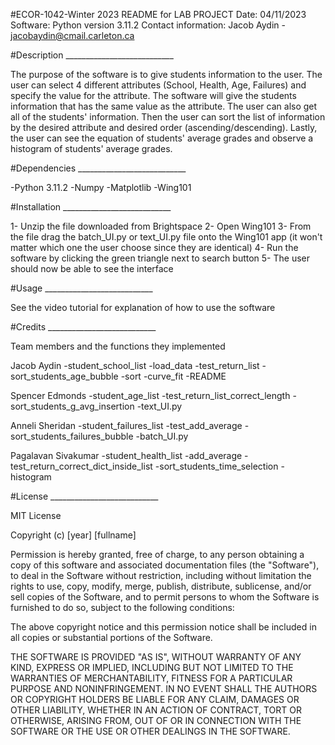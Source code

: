 #ECOR-1042-Winter 2023 README for LAB PROJECT 
Date: 04/11/2023 
Software: Python version 3.11.2 
Contact information: Jacob Aydin - jacobaydin@cmail.carleton.ca

#Description \_\_\_\_\_\_\_\_\_\_\_\_\_\_\_\_\_\_\_\_\_\_\_\_\_\_\_

The purpose of the software is to give students information to the user.
The user can select 4 different attributes (School, Health, Age,
Failures) and specify the value for the attribute. The software will
give the students information that has the same value as the attribute.
The user can also get all of the students' information. Then the user
can sort the list of information by the desired attribute and desired
order (ascending/descending). Lastly, the user can see the equation of
students' average grades and observe a histogram of students' average
grades.

#Dependencies \_\_\_\_\_\_\_\_\_\_\_\_\_\_\_\_\_\_\_\_\_\_\_\_\_\_\_

-Python 3.11.2 
-Numpy 
-Matplotlib 
-Wing101

#Installation \_\_\_\_\_\_\_\_\_\_\_\_\_\_\_\_\_\_\_\_\_\_\_\_\_\_\_

1- Unzip the file downloaded from Brightspace
2- Open Wing101
3- From the file drag the batch_UI.py or text_UI.py file onto the Wing101 
app (it won't matter which one the user choose since they are identical)
4- Run the software by clicking the green triangle next to search button
5- The user should now be able to see the interface

#Usage \_\_\_\_\_\_\_\_\_\_\_\_\_\_\_\_\_\_\_\_\_\_\_\_\_\_\_

See the video tutorial for explanation of how to use the software

#Credits \_\_\_\_\_\_\_\_\_\_\_\_\_\_\_\_\_\_\_\_\_\_\_\_\_\_\_

Team members and the functions they implemented

Jacob Aydin
-student_school_list
-load_data
-test_return_list
-sort_students_age_bubble
-sort
-curve_fit
-README

Spencer Edmonds
-student_age_list
-test_return_list_correct_length
-sort_students_g_avg_insertion
-text_UI.py

Anneli Sheridan
-student_failures_list 
-test_add_average
-sort_students_failures_bubble
-batch_UI.py 

Pagalavan Sivakumar
-student_health_list
-add_average
-test_return_correct_dict_inside_list
-sort_students_time_selection
-histogram

#License \_\_\_\_\_\_\_\_\_\_\_\_\_\_\_\_\_\_\_\_\_\_\_\_\_\_\_

MIT License

Copyright (c) \[year\] \[fullname\]

Permission is hereby granted, free of charge, to any person obtaining a
copy of this software and associated documentation files (the
"Software"), to deal in the Software without restriction, including
without limitation the rights to use, copy, modify, merge, publish,
distribute, sublicense, and/or sell copies of the Software, and to
permit persons to whom the Software is furnished to do so, subject to
the following conditions:

The above copyright notice and this permission notice shall be included
in all copies or substantial portions of the Software.

THE SOFTWARE IS PROVIDED "AS IS", WITHOUT WARRANTY OF ANY KIND, EXPRESS
OR IMPLIED, INCLUDING BUT NOT LIMITED TO THE WARRANTIES OF
MERCHANTABILITY, FITNESS FOR A PARTICULAR PURPOSE AND NONINFRINGEMENT.
IN NO EVENT SHALL THE AUTHORS OR COPYRIGHT HOLDERS BE LIABLE FOR ANY
CLAIM, DAMAGES OR OTHER LIABILITY, WHETHER IN AN ACTION OF CONTRACT,
TORT OR OTHERWISE, ARISING FROM, OUT OF OR IN CONNECTION WITH THE
SOFTWARE OR THE USE OR OTHER DEALINGS IN THE SOFTWARE.

